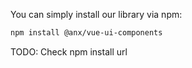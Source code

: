 You can simply install our library via npm:

```bash
npm install @anx/vue-ui-components
```

TODO: Check npm install url